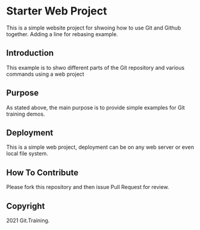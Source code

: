 # Starter Web Project

This is a simple website project for shwoing how to use Git and Github together. Adding a line for rebasing example.

## Introduction

This example is to shwo different parts of the Git repository and various commands using a web project

## Purpose

As stated above, the main purpose is to provide simple examples for Git training demos.

## Deployment

This is a simple web project, deployment can be on any web server or even local file system.

## How To Contribute 

Please fork this repository and then issue Pull Request for review.

## Copyright

2021 Git.Training.